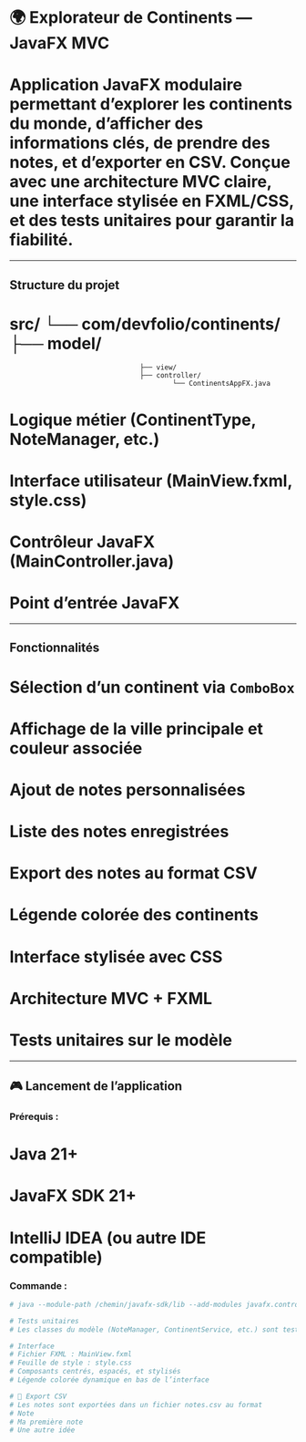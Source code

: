 # 🌍 Explorateur de Continents — JavaFX MVC

# Application JavaFX modulaire permettant d’explorer les continents du monde, d’afficher des informations clés, de prendre des notes, et d’exporter en CSV. Conçue avec une architecture MVC claire, une interface stylisée en FXML/CSS, et des tests unitaires pour garantir la fiabilité.

---

##  Structure du projet
# src/ └── com/devfolio/continents/ ├── model/
                                    ├── view/
                                    ├── controller/
                                            └── ContinentsAppFX.java
# Logique métier (ContinentType, NoteManager, etc.)
# Interface utilisateur (MainView.fxml, style.css)
# Contrôleur JavaFX (MainController.java)
# Point d’entrée JavaFX


---

##  Fonctionnalités

# Sélection d’un continent via `ComboBox`
# Affichage de la ville principale et couleur associée
# Ajout de notes personnalisées
# Liste des notes enregistrées
# Export des notes au format CSV
# Légende colorée des continents
# Interface stylisée avec CSS
# Architecture MVC + FXML
# Tests unitaires sur le modèle

---

## 🎮 Lancement de l’application

### Prérequis :
# Java 21+
# JavaFX SDK 21+
# IntelliJ IDEA (ou autre IDE compatible)

### Commande :
```bash
# java --module-path /chemin/javafx-sdk/lib --add-modules javafx.controls,javafx.fxml -jar ContinentsAppFX.jar

# Tests unitaires
# Les classes du modèle (NoteManager, ContinentService, etc.) sont testées avec JUnit 5. Les fichiers de test sont situés dans le dossier test/

# Interface
# Fichier FXML : MainView.fxml
# Feuille de style : style.css
# Composants centrés, espacés, et stylisés
# Légende colorée dynamique en bas de l’interface

# 📁 Export CSV
# Les notes sont exportées dans un fichier notes.csv au format 
# Note
# Ma première note
# Une autre idée